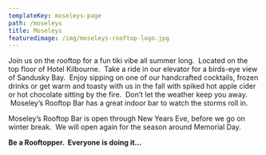 ```yaml
---
templateKey: moseleys-page
path: /moseleys
title: Moseleys
featuredimage: /img/moseleys-rooftop-logo.jpg
---
```

Join us on the rooftop for a fun tiki vibe all summer long.  Located on the top floor of Hotel Kilbourne.  Take a ride in our elevator for a birds-eye view of Sandusky Bay.  Enjoy sipping on one of our handcrafted cocktails, frozen drinks or get warm and toasty with us in the fall with spiked hot apple cider or hot chocolate sitting by the fire.  Don’t let the weather keep you away.  Moseley’s Rooftop Bar has a great indoor bar to watch the storms roll in.

Moseley’s Rooftop Bar is open through New Years Eve, before we go on winter break.  We will open again for the season around Memorial Day.

**Be a Rooftopper.  Everyone is doing it…**